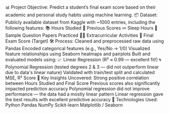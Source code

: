 📊 Project Objective: Predict a student’s final exam score based on their academic and personal study habits using machine learning.
📦 Dataset: Publicly available dataset from Kaggle with ~1000 entries, including the following features:
📚 Hours Studied
🧠 Previous Scores
💤 Sleep Hours
📄 Sample Question Papers Practiced
🏃‍♂️ Extracurricular Activities
🎯 Final Exam Score (Target)
🛠 Process:
Cleaned and preprocessed raw data using Pandas
Encoded categorical features (e.g., Yes/No → 1/0)
Visualized feature relationships using Seaborn heatmaps and pairplots
Built and evaluated models using:
📈 Linear Regression (R² ≈ 0.99 — excellent fit!)
🌀 Polynomial Regression (tested degrees 2 & 3 — did not outperform linear due to data's linear nature)
Validated with train/test split and calculated MSE, R² Score
📌 Key Insights Uncovered:
Strong positive correlation between Hours Studied and Final Score
Previous scores also significantly impacted prediction accuracy
Polynomial regression did not improve performance — the data had a mostly linear pattern
Linear regression gave the best results with excellent predictive accuracy
🧠 Technologies Used:
Python
Pandas
NumPy
Scikit-learn
Matplotlib / Seaborn

